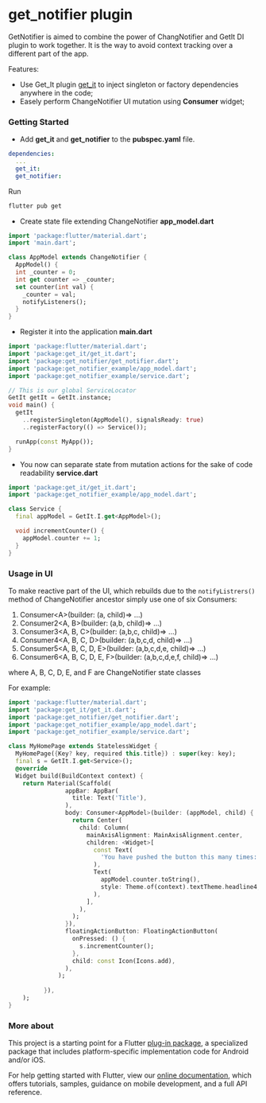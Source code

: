 # get_notifier plugin
GetNotifier is aimed to combine the power of ChangNotifier and GetIt DI plugin to work together. It is the way to avoid context tracking over a different part of the app.

Features:
* Use Get_It plugin [get_it](https://github.com/fluttercommunity/get_it/) to inject singleton or factory dependencies anywhere in the code;
* Easely perform ChangeNotifier UI mutation using **Consumer** widget;
### Getting Started
- Add **get_it** and **get_notifier** to the __pubspec.yaml__ file.
```yaml
dependencies:
  ...
  get_it:
  get_notifier:
```
Run
```sh
flutter pub get
```

- Create state file extending ChangeNotifier
__app_model.dart__
```dart
import 'package:flutter/material.dart';
import 'main.dart';

class AppModel extends ChangeNotifier {
  AppModel() {
  int _counter = 0;
  int get counter => _counter;
  set counter(int val) {
    _counter = val;
    notifyListeners();
  }
}
```
- Register it into the application
__main.dart__
```dart
import 'package:flutter/material.dart';
import 'package:get_it/get_it.dart';
import 'package:get_notifier/get_notifier.dart';
import 'package:get_notifier_example/app_model.dart';
import 'package:get_notifier_example/service.dart';

// This is our global ServiceLocator
GetIt getIt = GetIt.instance;
void main() {
  getIt
    ..registerSingleton(AppModel(), signalsReady: true)
    ..registerFactory(() => Service());

  runApp(const MyApp());
}
```
- You now can separate state from mutation actions for the sake of code readability
__service.dart__
```dart
import 'package:get_it/get_it.dart';
import 'package:get_notifier_example/app_model.dart';

class Service {
  final appModel = GetIt.I.get<AppModel>();

  void incrementCounter() {
    appModel.counter += 1;
  }
}
```
### Usage in UI

To make reactive part of the UI, which rebuilds due to the ```notifyListrers()``` method of ChangeNotifier ancestor simply use one of six Consumers:
1. Consumer\<A\>(builder: (a, child)=> ...)
2. Consumer2<A, B>(builder: (a,b, child)=> ...)
3. Consumer3<A, B, C>(builder: (a,b,c, child)=> ...)
4. Consumer4<A, B, C, D>(builder: (a,b,c,d, child)=> ...)
5. Consumer5<A, B, C, D, E>(builder: (a,b,c,d,e, child)=> ...)
6. Consumer6<A, B, C, D, E, F>(builder: (a,b,c,d,e,f, child)=> ...)

where A, B, C, D, E, and F are ChangeNotifier state classes

For example:
```dart
import 'package:flutter/material.dart';
import 'package:get_it/get_it.dart';
import 'package:get_notifier/get_notifier.dart';
import 'package:get_notifier_example/app_model.dart';
import 'package:get_notifier_example/service.dart';

class MyHomePage extends StatelessWidget {
  MyHomePage({Key? key, required this.title}) : super(key: key);
  final s = GetIt.I.get<Service>();
  @override
  Widget build(BuildContext context) {
    return Material(Scaffold(
                appBar: AppBar(
                  title: Text('Title'),
                ),
                body: Consumer<AppModel>(builder: (appModel, child) {
                  return Center(
                    child: Column(
                      mainAxisAlignment: MainAxisAlignment.center,
                      children: <Widget>[
                        const Text(
                          'You have pushed the button this many times:',
                        ),
                        Text(
                          appModel.counter.toString(),
                          style: Theme.of(context).textTheme.headline4,
                        ),
                      ],
                    ),
                  );
                }),
                floatingActionButton: FloatingActionButton(
                  onPressed: () {
                    s.incrementCounter();
                  },
                  child: const Icon(Icons.add),
                ),
              );
            
          }),
    );
}
```

### More about

This project is a starting point for a Flutter
[plug-in package](https://flutter.dev/developing-packages/),
a specialized package that includes platform-specific implementation code for
Android and/or iOS.

For help getting started with Flutter, view our
[online documentation](https://flutter.dev/docs), which offers tutorials,
samples, guidance on mobile development, and a full API reference.

